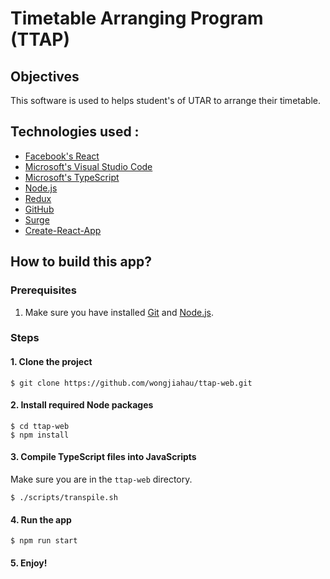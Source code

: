# Timetable Arranging Program (TTAP) 
## Objectives
This software is used to helps student's of UTAR to arrange their timetable.
## Technologies used :
- [Facebook's React](https://reactjs.org/)
- [Microsoft's Visual Studio Code](https://code.visualstudio.com/)
- [Microsoft's TypeScript](https://www.typescriptlang.org/)
- [Node.js](https://nodejs.org/en/)
- [Redux](http://redux.js.org/)
- [GitHub](https://github.com/)
- [Surge](https://surge.sh/)
- [Create-React-App](https://github.com/facebookincubator/create-react-app)

## How to build this app?
### Prerequisites
1. Make sure you have installed [Git](https://git-scm.com/downloads) and 
[Node.js](https://nodejs.org/en/).

### Steps
#### 1. Clone the project
`$ git clone https://github.com/wongjiahau/ttap-web.git`

#### 2. Install required Node packages
```
$ cd ttap-web
$ npm install
```

#### 3. Compile TypeScript files into JavaScripts
Make sure you are in the `ttap-web` directory.
```
$ ./scripts/transpile.sh
```

#### 4. Run the app
```
$ npm run start
```
#### 5. Enjoy!

